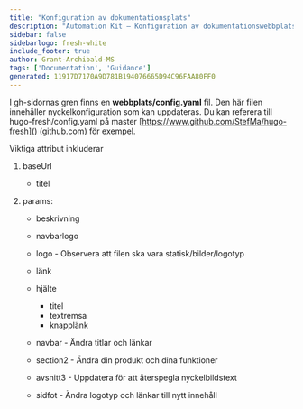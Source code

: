 ```yaml
---
title: "Konfiguration av dokumentationsplats"
description: "Automation Kit – Konfiguration av dokumentationswebbplats"
sidebar: false
sidebarlogo: fresh-white
include_footer: true
author: Grant-Archibald-MS
tags: ['Documentation', 'Guidance']
generated: 11917D7170A9D781B194076665D94C96FAA80FF0
---
```



I gh-sidornas gren finns en **webbplats/config.yaml** fil. Den här filen innehåller nyckelkonfiguration som kan uppdateras. Du kan referera till hugo-fresh/config.yaml på master [https://www.github.com/StefMa/hugo-fresh]() (github.com) för exempel.

Viktiga attribut inkluderar

1. baseUrl

    - titel

1. params:

    - beskrivning
    
    - navbarlogo
    
    - logo - Observera att filen ska vara statisk/bilder/logotyp
    
    - länk
    
    - hjälte
        - titel
        - textremsa
        - knapplänk
    
    - navbar - Ändra titlar och länkar
    
    - section2 - Ändra din produkt och dina funktioner
    
    - avsnitt3 - Uppdatera för att återspegla nyckelbildstext
    
    - sidfot - Ändra logotyp och länkar till nytt innehåll

